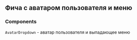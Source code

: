 ## Фича с аватаром пользователя и меню

### Components

`AvatarDropdown` - аватар пользователя и выпадающее меню
